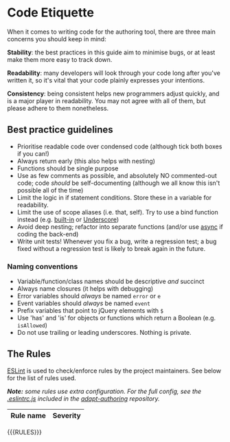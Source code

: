 # Code Etiquette

When it comes to writing code for the authoring tool, there are three main concerns you should keep in mind:

**Stability**: the best practices in this guide aim to minimise bugs, or at least make them more easy to track down.

**Readability**: many developers will look through your code long after you've written it, so it's vital that your code plainly expresses your intentions.

**Consistency**: being consistent helps new programmers adjust quickly, and is a major player in readability. You may not agree with all of them, but please adhere to them nonetheless.

## Best practice guidelines
- Prioritise readable code over condensed code (although tick both boxes if you can!)
- Always return early (this also helps with nesting)
- Functions should be single purpose
- Use as few comments as possible, and absolutely NO commented-out code; code _should_ be self-documenting (although we all know this isn't possible all of the time)
- Limit the logic in if statement conditions. Store these in a variable for readability.
- Limit the use of scope aliases (i.e. that, self). Try to use a bind function instead (e.g. [built-in](https://developer.mozilla.org/en/docs/Web/JavaScript/Reference/Global_objects/Function/bind) or [Underscore](http://underscorejs.org/#bind))
- Avoid deep nesting; refactor into separate functions (and/or use [async](https://github.com/caolan/async) if coding the back-end)
- Write unit tests! Whenever you fix a bug, write a regression test; a bug fixed without a regression test is likely to break again in the future.

### Naming conventions
- Variable/function/class names should be descriptive _and_ succinct
- Always name closures (it helps with debugging)
- Error variables should _always_ be named `error` or `e`
- Event variables should _always_ be named `event`
- Prefix variables that point to jQuery elements with `$`
- Use 'has' and 'is' for objects or functions which return a Boolean (e.g. `isAllowed`)
- Do not use trailing or leading underscores. Nothing is private.

## The Rules

[ESLint](https://eslint.org/) is used to check/enforce rules by the project maintainers. See below for the list of rules used.

_**Note:** some rules use extra configuration. For the full config, see the [.eslintrc.js](https://github.com/adaptlearning/adapt-authoring/blob/master/.eslintrc.js) included in the [adapt-authoring](https://github.com/adaptlearning/adapt-authoring) repository._

| Rule name | Severity | 
| :-------- | :------: |
{{{RULES}}}